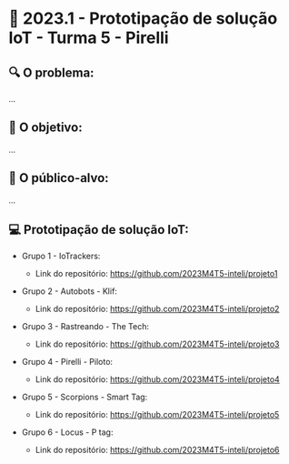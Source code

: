 # 🙋‍ 2023.1 - Prototipação de solução IoT - Turma 5 - Pirelli

## :mag: O problema:

...

## :dart: O objetivo:

...


## :jigsaw: O público-alvo:

...

## :computer: Prototipação de solução IoT:

- Grupo 1 - IoTrackers:
  - Link do repositório: https://github.com/2023M4T5-inteli/projeto1

- Grupo 2 - Autobots - Klif:
  - Link do repositório: https://github.com/2023M4T5-inteli/projeto2
  
- Grupo 3 - Rastreando - The Tech:
  - Link do repositório: https://github.com/2023M4T5-inteli/projeto3
  
- Grupo 4 - Pirelli - Piloto: 
  - Link do repositório: https://github.com/2023M4T5-inteli/projeto4
  
- Grupo 5 - Scorpions - Smart Tag:
  - Link do repositório: https://github.com/2023M4T5-inteli/projeto5

- Grupo 6 - Locus - P tag:
  - Link do repositório: https://github.com/2023M4T5-inteli/projeto6
